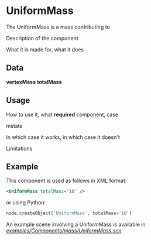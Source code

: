 UniformMass  
===========


The UniformMass is a mass contributing to



Description of the component

What it is made for, what it does



Data  
----
**vertexMass**
**totalMass**


Usage
-----

How to use it, what **required** component, case

mstate

In which case it works, in which case it doesn't

Limitations



Example
-------

This component is used as follows in XML format:

``` xml
<UniformMass totalMass="10" />
```

or using Python:

``` python
node.createObject('UniformMass', totalMass='10')
```

An example scene involving a UniformMass is available in [*examples/Components/mass/UniformMass.scn*](https://github.com/sofa-framework/sofa/blob/master/examples/Components/mass/UniformMass.scn)
